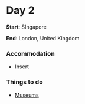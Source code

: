 # Day 2

**Start**: SIngapore

**End**: London, United Kingdom

### Accommodation

* Insert

### Things to do

* [Museums](/museums.md)



